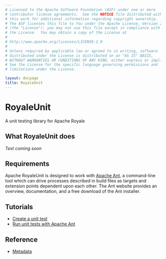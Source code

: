 ```yaml
---
# Licensed to the Apache Software Foundation (ASF) under one or more
# contributor license agreements.  See the NOTICE file distributed with
# this work for additional information regarding copyright ownership.
# The ASF licenses this file to You under the Apache License, Version 2.0
# (the "License"); you may not use this file except in compliance with
# the License.  You may obtain a copy of the License at
# 
# http://www.apache.org/licenses/LICENSE-2.0
# 
# Unless required by applicable law or agreed to in writing, software
# distributed under the License is distributed on an "AS IS" BASIS,
# WITHOUT WARRANTIES OR CONDITIONS OF ANY KIND, either express or implied.
# See the License for the specific language governing permissions and
# limitations under the License.

layout: docpage
title: RoyaleUnit
---
```


# RoyaleUnit

A unit testing library for Apache Royale

## What RoyaleUnit does

_Text coming soon_

## Requirements

Apache RoyaleUnit is designed to work with <a href="https://ant.apache.org" target="_blank">Apache Ant</a>, a command-line tool which can drive processes described in build files as targets and extension points dependent upon each other. The Ant website provides an overview, documentation, and a free download of the Ant installer.

## Tutorials

* [Create a unit test](testing/royaleunit/create-a-unit-test.html)
* [Run unit tests with Apache Ant](testing/royaleunit/run-unit-tests-with-ant.html)

## Reference

* [Metadata](testing/royaleunit/metadata.html)
